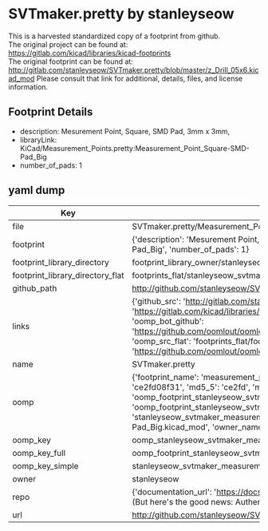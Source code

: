 # SVTmaker.pretty by stanleyseow  
This is a harvested standardized copy of a footprint from github.  
The original project can be found at:  
https://gitlab.com/kicad/libraries/kicad-footprints  
The original footprint can be found at:
http://gitlab.com/stanleyseow/SVTmaker.pretty/blob/master/z_Drill_05x6.kicad_mod
Please consult that link for additional, details, files, and license information.  
## Footprint Details
* description: Mesurement Point, Square, SMD Pad,  3mm x 3mm,  
* libraryLink: KiCad/Measurement_Points.pretty:Measurement_Point_Square-SMD-Pad_Big  
* number_of_pads: 1  
## yaml dump  
| Key | Value |  
| --- | --- |  
| file | SVTmaker.pretty/Measurement_Point_Square-SMD-Pad_Big.kicad_mod |  
| footprint | {'description': 'Mesurement Point, Square, SMD Pad,  3mm x 3mm,', 'libraryLink': 'KiCad/Measurement_Points.pretty:Measurement_Point_Square-SMD-Pad_Big', 'number_of_pads': 1} |  
| footprint_library_directory | footprint_library_owner/stanleyseow_SVTmaker.pretty |  
| footprint_library_directory_flat | footprints_flat/stanleyseow_svtmaker_measurement_point_square_smd_pad_big/working |  
| github_path | http://github.com/stanleyseow/SVTmaker.pretty/blob/master/Measurement_Point_Square-SMD-Pad_Big.kicad_mod |  
| links | {'github_src': 'http://gitlab.com/stanleyseow/SVTmaker.pretty/blob/master/z_Drill_05x6.kicad_mod', 'github_src_repo': 'https://gitlab.com/kicad/libraries/kicad-footprints', 'oomp_bot': 'footprints/stanleyseow_svtmaker_measurement_point_square_smd_pad_big/working', 'oomp_bot_github': 'https://github.com/oomlout/oomlout_oomp_footprint_bot/tree/main/footprints/stanleyseow_svtmaker_measurement_point_square_smd_pad_big/working', 'oomp_src_flat': 'footprints_flat/footprints_flat/stanleyseow_svtmaker_measurement_point_square_smd_pad_big/working', 'oomp_src_flat_github': 'https://github.com/oomlout/oomlout_oomp_footprint_src/tree/main/footprints_flat/stanleyseow_svtmaker_measurement_point_square_smd_pad_big/working'} |  
| name | SVTmaker.pretty |  
| oomp | {'footprint_name': 'measurement_point_square_smd_pad_big', 'library_name': 'svtmaker', 'md5': 'ce2fd08f3166ddaa1d89224cd888d906', 'md5_10': 'ce2fd08f31', 'md5_5': 'ce2fd', 'md5_6': 'ce2fd0', 'oomp_key': 'oomp_stanleyseow_svtmaker_measurement_point_square_smd_pad_big', 'oomp_key_extra': 'oomp_footprint_stanleyseow_svtmaker_measurement_point_square_smd_pad_big', 'oomp_key_full': 'oomp_footprint_stanleyseow_svtmaker_measurement_point_square_smd_pad_big_ce2fd0', 'oomp_key_simple': 'stanleyseow_svtmaker_measurement_point_square_smd_pad_big', 'original_filename': 'SVTmaker.pretty/Measurement_Point_Square-SMD-Pad_Big.kicad_mod', 'owner_name': 'stanleyseow'} |  
| oomp_key | oomp_stanleyseow_svtmaker_measurement_point_square_smd_pad_big |  
| oomp_key_full | oomp_footprint_stanleyseow_svtmaker_measurement_point_square_smd_pad_big |  
| oomp_key_simple | stanleyseow_svtmaker_measurement_point_square_smd_pad_big |  
| owner | stanleyseow |  
| repo | {'documentation_url': 'https://docs.github.com/rest/overview/resources-in-the-rest-api#rate-limiting', 'message': "API rate limit exceeded for 84.66.173.59. (But here's the good news: Authenticated requests get a higher rate limit. Check out the documentation for more details.)"} |  
| url | http://github.com/stanleyseow/SVTmaker.pretty |  

